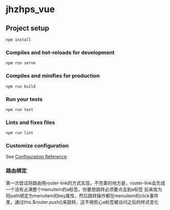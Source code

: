 # jhzhps_vue

## Project setup
```
npm install
```

### Compiles and hot-reloads for development
```
npm run serve
```

### Compiles and minifies for production
```
npm run build
```

### Run your tests
```
npm run test
```

### Lints and fixes files
```
npm run lint
```

### Customize configuration
See [Configuration Reference](https://cli.vuejs.org/config/).

### 路由绑定
第一次尝试将路由用router-link的方式实现，不完善的地方是，router-link会生成一个没有占满整个menuitem的a标签，你要想跳转必须要点击到a标签
后来改为将path绑定为menuitem的key属性，然后跳转操作都在menuitem的click事件里，通过this.$router.push()来跳转，这不用担心a标签被访问之后的样式变化


